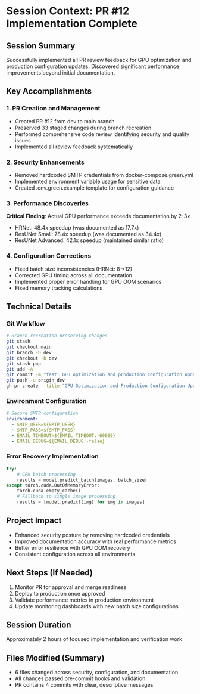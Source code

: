 # Session Context: PR #12 Implementation Complete

## Session Summary

Successfully implemented all PR review feedback for GPU optimization and production configuration updates. Discovered significant performance improvements beyond initial documentation.

## Key Accomplishments

### 1. PR Creation and Management

- Created PR #12 from dev to main branch
- Preserved 33 staged changes during branch recreation
- Performed comprehensive code review identifying security and quality issues
- Implemented all review feedback systematically

### 2. Security Enhancements

- Removed hardcoded SMTP credentials from docker-compose.green.yml
- Implemented environment variable usage for sensitive data
- Created .env.green.example template for configuration guidance

### 3. Performance Discoveries

**Critical Finding**: Actual GPU performance exceeds documentation by 2-3x

- HRNet: 48.4x speedup (was documented as 17.7x)
- ResUNet Small: 78.4x speedup (was documented as 34.4x)
- ResUNet Advanced: 42.1x speedup (maintained similar ratio)

### 4. Configuration Corrections

- Fixed batch size inconsistencies (HRNet: 8→12)
- Corrected GPU timing across all documentation
- Implemented proper error handling for GPU OOM scenarios
- Fixed memory tracking calculations

## Technical Details

### Git Workflow

```bash
# Branch recreation preserving changes
git stash
git checkout main
git branch -D dev
git checkout -b dev
git stash pop
git add -A
git commit -m "feat: GPU optimization and production configuration updates"
git push -u origin dev
gh pr create --title "GPU Optimization and Production Configuration Updates"
```

### Environment Configuration

```yaml
# Secure SMTP configuration
environment:
  - SMTP_USER=${SMTP_USER}
  - SMTP_PASS=${SMTP_PASS}
  - EMAIL_TIMEOUT=${EMAIL_TIMEOUT:-60000}
  - EMAIL_DEBUG=${EMAIL_DEBUG:-false}
```

### Error Recovery Implementation

```python
try:
    # GPU batch processing
    results = model.predict_batch(images, batch_size)
except torch.cuda.OutOfMemoryError:
    torch.cuda.empty_cache()
    # Fallback to single image processing
    results = [model.predict(img) for img in images]
```

## Project Impact

- Enhanced security posture by removing hardcoded credentials
- Improved documentation accuracy with real performance metrics
- Better error resilience with GPU OOM recovery
- Consistent configuration across all environments

## Next Steps (If Needed)

1. Monitor PR for approval and merge readiness
2. Deploy to production once approved
3. Validate performance metrics in production environment
4. Update monitoring dashboards with new batch size configurations

## Session Duration

Approximately 2 hours of focused implementation and verification work

## Files Modified (Summary)

- 6 files changed across security, configuration, and documentation
- All changes passed pre-commit hooks and validation
- PR contains 4 commits with clear, descriptive messages
